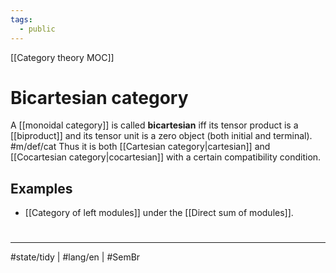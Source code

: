 ```yaml
---
tags:
  - public
---
```

[[Category theory MOC]]
# Bicartesian category

A [[monoidal category]] is called **bicartesian** iff its tensor product is a [[biproduct]] and its tensor unit is a zero object (both initial and terminal). #m/def/cat
Thus it is both [[Cartesian category|cartesian]] and [[Cocartesian category|cocartesian]] with a certain compatibility condition.

## Examples

- [[Category of left modules]] under the [[Direct sum of modules]].

#
---
#state/tidy | #lang/en | #SemBr
